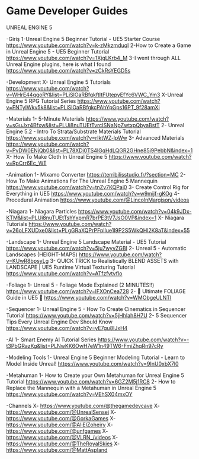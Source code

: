 # Game Developer Guides

UNREAL ENGINE 5

-Giriş
1-Unreal Engine 5 Beginner Tutorial - UE5 Starter Course
https://www.youtube.com/watch?v=k-zMkzmduqI
2-How to Create a Game in Unreal Engine 5 - UE5 Beginner Tutorial
https://www.youtube.com/watch?v=1XjgLKrb4_M
3-I went through ALL Unreal Engine plugins, here is what I found
https://www.youtube.com/watch?v=zCkRsYEGD5s

-Development
X- Unreal Engine 5 Tutorials 
https://www.youtube.com/watch?v=WHrE44qgoRY&list=PLiSlOaRBfgkftItFUtepyEfYc6VWC_Ym3
X-Unreal Engine 5 RPG Tutorial Series
https://www.youtube.com/watch?v=FNTyIWkv5k8&list=PLiSlOaRBfgkcPAhYpGps16PT_9f28amXi

-Materials
1- 5-Minute Materials
https://www.youtube.com/watch?v=sGuJxr4Bfxw&list=PLUi8nuTUEtTvrcISNaNpZwtxpQbyaBstT
2- Unreal Engine 5.2 - Intro To Strata/Substrate Materials Tutorial
https://www.youtube.com/watch?v=rIktWZ-lpWw
3- Advanced Materials
https://www.youtube.com/watch?v=PvDW0ENjQb0&list=PL78XDi0TS4lGqHdLQGR2GHne85i9PebbN&index=1
X- How To Make Cloth In Unreal Engine 5
https://www.youtube.com/watch?v=RpCrr6Ec_WE

-Animation
1- Mixamo Converter
https://terribilisstudio.fr/?section=MC
2- How To Make Animations For The Unreal Engine 5 Mannequin
https://www.youtube.com/watch?v=tnZv7KQPai0
3- Create Control Rig for Everything in UE5
https://www.youtube.com/watch?v=w9mijf-gKOg
4- Procedural Animation
https://www.youtube.com/@LincolnMargison/videos

-Niagara
1- Niagara Particles
https://www.youtube.com/watch?v=04k9JDx-KTM&list=PLUi8nuTUEtTshYxpmR7brPE3tV7JsO0VP&index=1
X- Niagara Tutorials
https://www.youtube.com/watch?v=26oLFXUDxe0&list=PLgGRaXQPrPFpIlue1l9P2S5WkQHl2K8aT&index=55

-Landscape
1- Unreal Engine 5 Landscape Material - UE5 Tutorial
https://www.youtube.com/watch?v=5ju7wyvZGBI
2- Unreal 5 - Automatic Landscapes (HEIGHT-MAPS)
https://www.youtube.com/watch?v=KUwR8bpsyLg
3- QUICK TRICK to Realistically BLEND ASSETS with LANDSCAPE | UE5 Runtime Virtual Texturing Tutorial
https://www.youtube.com/watch?v=ATfzfvtvfIo

-Foliage
1- Unreal 5 - Foliage Mode Explained (2 MINUTES!!)
https://www.youtube.com/watch?v=lFXOnCea728
2- 🌿 Ultimate FOLIAGE Guide in UE5 🌿
https://www.youtube.com/watch?v=WMObgeULNTI

-Sequencer
1- Unreal Engine 5 - How To Create Cinematics in Sequencer Tutorial
https://www.youtube.com/watch?v=5jHhIah8H7U
2- 5 Sequencer Tips Every Unreal Engine Dev Should Know
https://www.youtube.com/watch?v=yE7gu8IJxH4

-AI
1- Smart Enemy AI Tutorial Series
https://www.youtube.com/watch?v=-t3PbGRazKg&list=PLNwKK6OwH7eW1n49TW6-FmiZhqRn97cRy

-Modeling Tools
1- Unreal Engine 5 Beginner Modeling Tutorial - Learn to Model Inside Unreal!
https://www.youtube.com/watch?v=9InU0xbX7l0

-Metahuman
1- How to Create your Own Metahuman for Unreal Engine 5 Tutorial
https://www.youtube.com/watch?v=6GZ2M5j1RC8
2- How to Replace the Mannequin with a Metahuman in Unreal Engine 5
https://www.youtube.com/watch?v=VEhSX04mxOY

-Channels
X- https://www.youtube.com/@thegamedevcave
X- https://www.youtube.com/@UnrealSensei
X- https://www.youtube.com/@GorkaGames
X- https://www.youtube.com/@AliElZoheiry
X- https://www.youtube.com/@unfgames
X- https://www.youtube.com/@VLRN_/videos
X- https://www.youtube.com/@TheRoyalSkies
X- https://www.youtube.com/@MattAspland
